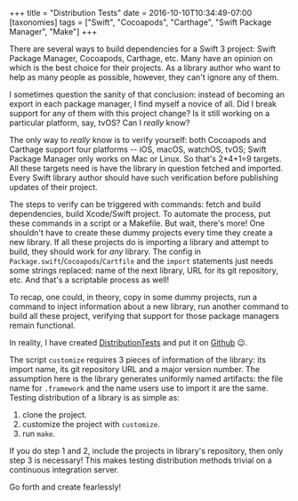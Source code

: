 +++
title = "Distribution Tests"
date = 2016-10-10T10:34:49-07:00
[taxonomies]
tags = ["Swift", "Cocoapods", "Carthage", "Swift Package Manager", "Make"]
+++

There are several ways to build dependencies for a Swift 3 project:
Swift Package Manager, Cocoapods, Carthage, etc. Many have an opinion on which
is the best choice for their projects. As a library author who want to help as
many people as possible, however, they can't ignore any of them.

I sometimes question the sanity of that conclusion: instead of becoming an
export in each package manager, I find myself a novice of all. Did I break
support for any of them with this project change? Is it still working on
a particular platform, say, tvOS? Can I *really* know?

The only way to *really* know is to verify yourself: both Cocoapods and
Carthage support four platforms -- iOS, macOS, watchOS, tvOS; Swift Package
Manager only works on Mac or Linux. So that's 2*4+1=9 targets. All these
targets need is have the library in question fetched and imported. Every Swift
library author should have such verification before publishing updates of
their project.

The steps to verify can be triggered with commands: fetch and build
dependencies, build Xcode/Swift project. To automate the process, put these
commands in a script or a Makefile. But wait, there's more! One shouldn't have
to create these dummy projects every time they create a new library. If all
these projects do is importing a library and attempt to build, they should
work for *any* library. The config in `Package.swift`/`Cocoapods`/`Cartfile`
and the `import` statements just needs some strings replaced: name of the next
library, URL for its git repository, etc. And that's a scriptable process as
well!

To recap, one could, in theory, copy in some dummy projects, run a command to
inject information about a new library, run another command to build all these
project, verifying that support for those package managers remain functional.

In reality, I have created [DistributionTests][DistributionTests] and put it
on [Github][DistributionTests] 😉.

The script `customize` requires 3 pieces of information of the library: its
import name, its git repository URL and a major version number. The assumption
here is the library generates uniformly named artifacts: the file name for
`.framework` and the name users use to import it are the same. Testing
distribution of a library is as simple as:

1. clone the project.
2. customize the project with `customize`.
3. run `make`.

If you do step 1 and 2, include the projects in library's repository, then
only step 3 is necessary! This makes testing distribution methods trivial on
a continuous integration server.

Go forth and create fearlessly!

[DistributionTests]: https://github.com/dduan/DistributionTests
